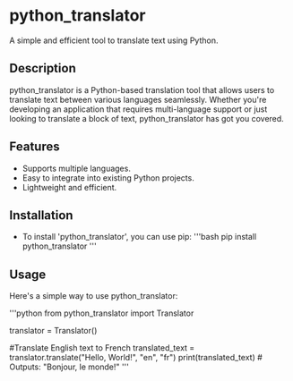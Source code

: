 # python_translator

A simple and efficient tool to translate text using Python.

## Description
python_translator is a Python-based translation tool that allows users to translate text between various languages seamlessly. Whether you're developing an application that requires multi-language support or just looking to translate a block of text, python_translator has got you covered.

## Features
- Supports multiple languages.
- Easy to integrate into existing Python projects.
- Lightweight and efficient.

## Installation
- To install 'python_translator', you can use pip:
'''bash
pip install python_translator
'''

## Usage
Here's a simple way to use python_translator:

'''python
from python_translator import Translator

translator = Translator()

#Translate English text to French
translated_text = translator.translate("Hello, World!", "en", "fr")
print(translated_text)  # Outputs: "Bonjour, le monde!"
'''


